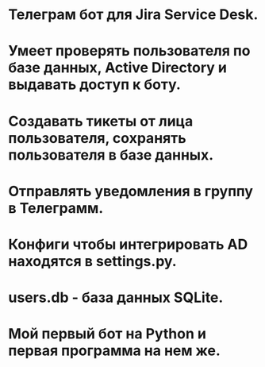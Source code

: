 # Телеграм бот для Jira Service Desk.
# Умеет проверять пользователя по базе данных, Active Directory и выдавать доступ к боту. 
# Создавать тикеты от лица пользователя, сохранять пользователя в базе данных.
# Отправлять уведомления в группу в Телеграмм. 
# Конфиги чтобы интегрировать AD находятся в settings.py.
# users.db - база данных SQLite.

# Мой первый бот на Python и первая программа на нем же. 

